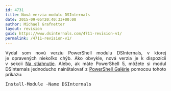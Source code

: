```yaml
---
id: 4731
title: Nová verzia modulu DSInternals
date: 2015-09-05T20:40:33+00:00
author: Michael Grafnetter
layout: revision
guid: https://www.dsinternals.com/4711-revision-v1/
permalink: /4711-revision-v1/
---
```

<p style="text-align: justify;">
  Vydal som novú verziu PowerShell modulu DSInternals, v&nbsp;ktorej je&nbsp;opravených niekoľko chýb. Ako obvykle, nová verzia je&nbsp;k dispozícii v&nbsp;sekcii <a href="https://www.dsinternals.com/sk/na-stiahnutie/">Na&nbsp;stiahnutie</a>. Alebo, ak máte PowerShell 5, môžete si&nbsp;modul DSInternals jednoducho nainštalovať z&nbsp;<a href="https://www.powershellgallery.com/packages/DSInternals/">PowerShell Galérie</a> pomocou tohoto príkazu:
</p>

<pre class="nums:false lang:ps decode:true">Install-Module -Name DSInternals</pre>